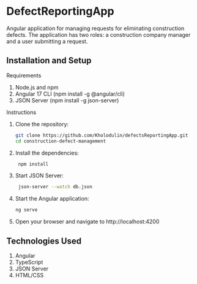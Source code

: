 # DefectReportingApp

Angular application for managing requests for eliminating construction defects. 
The application has two roles: a construction company manager and a user submitting a request.

## Installation and Setup

Requirements

1. Node.js and npm
2. Angular 17 CLI (npm install -g @angular/cli)
3. JSON Server (npm install -g json-server)

Instructions

1. Clone the repository:
    ```sh
    git clone https://github.com/Kholodulin/defectsReportingApp.git
    cd construction-defect-management
    ```
2. Install the dependencies:
   ```sh
    npm install
    ```
3. Start JSON Server:
   ```sh
    json-server --watch db.json
    ```
4. Start the Angular application:
    ```sh
    ng serve
    ```
5. Open your browser and navigate to http://localhost:4200

## Technologies Used

1. Angular
2. TypeScript
3. JSON Server
4. HTML/CSS
